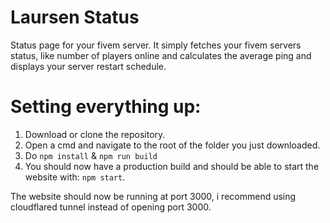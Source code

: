 # Laursen Status

Status page for your fivem server. It simply fetches your fivem servers status, like number of players online and calculates the average ping and displays your server restart schedule.

# Setting everything up:
1. Download or clone the repository.
2. Open a cmd and navigate to the root of the folder you just downloaded.
3. Do ```npm install``` & ```npm run build```
4. You should now have a production build and should be able to start the website with: ```npm start```.

The website should now be running at port 3000, i recommend using cloudflared tunnel instead of opening port 3000.
